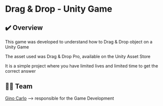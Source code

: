 # Drag & Drop - Unity Game

## ✔️ Overview   
This game was developed to understand how to Drag & Drop object on a Unity Game

The asset used was Drag & Drop Pro, available on the Unity Asset Store

It is a simple project where you have limited lives and limited time to get the correct answer

## 👨‍💻 Team
[Gino Carlo](https://ginocarlo01.itch.io/)
--> responsible for the Game Development

